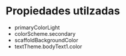 # Propiedades utilzadas

* primaryColorLight
* colorScheme.secondary
* scaffoldBackgroundColor
* textTheme.bodyText1.color